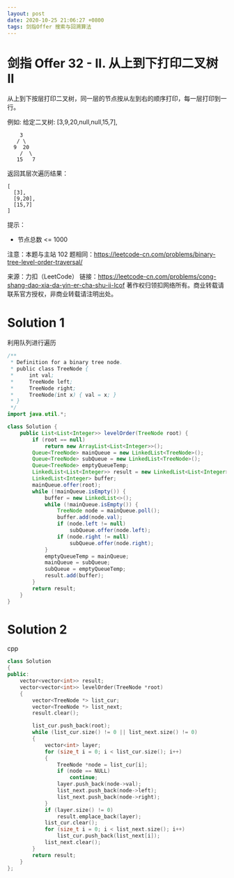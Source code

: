 ```yaml
---
layout: post
date: 2020-10-25 21:06:27 +0800
tags: 剑指Offer 搜索与回溯算法
---
```


# 剑指 Offer 32 - II. 从上到下打印二叉树 II

从上到下按层打印二叉树，同一层的节点按从左到右的顺序打印，每一层打印到一行。

例如:
给定二叉树: [3,9,20,null,null,15,7],
```
    3
   / \
  9  20
    /  \
   15   7
```
返回其层次遍历结果：
```
[
  [3],
  [9,20],
  [15,7]
]
```
提示：
+ 节点总数 <= 1000

注意：本题与主站 102 题相同：https://leetcode-cn.com/problems/binary-tree-level-order-traversal/

来源：力扣（LeetCode）
链接：https://leetcode-cn.com/problems/cong-shang-dao-xia-da-yin-er-cha-shu-ii-lcof
著作权归领扣网络所有。商业转载请联系官方授权，非商业转载请注明出处。

# Solution 1
利用队列进行遍历  
``` java
/**
 * Definition for a binary tree node.
 * public class TreeNode {
 *     int val;
 *     TreeNode left;
 *     TreeNode right;
 *     TreeNode(int x) { val = x; }
 * }
 */
import java.util.*;

class Solution {
    public List<List<Integer>> levelOrder(TreeNode root) {
        if (root == null)
            return new ArrayList<List<Integer>>();
        Queue<TreeNode> mainQueue = new LinkedList<TreeNode>();
        Queue<TreeNode> subQueue = new LinkedList<TreeNode>();
        Queue<TreeNode> emptyQueueTemp;
        LinkedList<List<Integer>> result = new LinkedList<List<Integer>>();
        LinkedList<Integer> buffer;
        mainQueue.offer(root);
        while (!mainQueue.isEmpty()) {
            buffer = new LinkedList<>();
            while (!mainQueue.isEmpty()) {
                TreeNode node = mainQueue.poll();
                buffer.add(node.val);
                if (node.left != null)
                    subQueue.offer(node.left);
                if (node.right != null)
                    subQueue.offer(node.right);
            }
            emptyQueueTemp = mainQueue;
            mainQueue = subQueue;
            subQueue = emptyQueueTemp;
            result.add(buffer);
        }
        return result;
    }
}
```

# Solution 2
cpp  
``` cpp
class Solution
{
public:
    vector<vector<int>> result;
    vector<vector<int>> levelOrder(TreeNode *root)
    {
        vector<TreeNode *> list_cur;
        vector<TreeNode *> list_next;
        result.clear();

        list_cur.push_back(root);
        while (list_cur.size() != 0 || list_next.size() != 0)
        {
            vector<int> layer;
            for (size_t i = 0; i < list_cur.size(); i++)
            {
                TreeNode *node = list_cur[i];
                if (node == NULL)
                    continue;
                layer.push_back(node->val);
                list_next.push_back(node->left);
                list_next.push_back(node->right);
            }
            if (layer.size() != 0)
                result.emplace_back(layer);
            list_cur.clear();
            for (size_t i = 0; i < list_next.size(); i++)
                list_cur.push_back(list_next[i]);
            list_next.clear();
        }
        return result;
    }
};
```